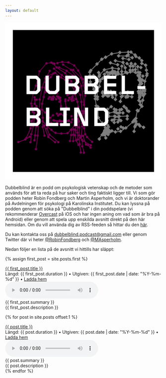 ```yaml
---
layout: default
---
```


<!-- This can be used to redirect the index page to another page.
	<html>
		<head>
			<meta http-equiv="refresh" content="0; url=./avsnitt/" />
		</head>
	</html>
-->

<img src="./images/Logo.jpg" class="logo">

Dubbelblind är en podd om psykologisk vetenskap och de metoder som används för att ta reda på hur saker och ting faktiskt ligger till. Vi som gör podden heter Robin Fondberg och Martin Asperholm, och vi är doktorander på Avdelningen för psykologi på Karolinska Institutet. Du kan lyssna på podden genom att söka på "Dubbelblind" i din poddspelare (vi rekommenderar [Overcast](https://overcast.fm) på iOS och har ingen aning om vad som är bra på Android) eller genom att spela upp enskilda avsnitt direkt på den här hemsidan. Om du vill använda dig av RSS-feeden så hittar du den [här](./podcast.xml).

Du kan kontakta oss på <a href="mailto:dubbelblind@gmail.com">dubbelblind.podcast@gmail.com</a> eller genom Twitter där vi heter [@RobinFondberg](https://twitter.com/RobinFondberg) och [@MAsperholm](https://twitter.com/MAsperholm).

Nedan följer en lista på de avsnitt vi hittills har släppt:

{% assign first_post = site.posts.first %}
<div class="avsnitt">
	<div class="avsnitt_titel"><a href="{{ first_post.url | prepend: site.baseurl }}" class="avsnitt_titel_länk">{{ first_post.title }}</a></div>
	<div class="avsnitt_info"> 
		Längd: {{ first_post.duration }} • Utgiven: <time datetime="{{ first_post.date | date_to_xmlschema }}" itemprop="datePublished">{{ first_post.date | date: "%Y-%m-%d" }}</time> • <a href="{{ site.baseurl }}{{ first_post.file }}" download="{{ first_post.title }}">Ladda hem</a>
	</div>
	<div class="avsnitt_uppspelare">
       		<audio controls>
        		<source src="{{ first_post.file }}" type="audio/mp3">
        	</audio>
    	</div>
	<div class="avsnitt_summering">{{ first_post.summary }} </div>
	<div class="avsnitt_beskrivning">{{ first_post.description }} </div>
</div>

{% for post in site.posts offset:1 %}
<div class="avsnitt">
	<div class="avsnitt_titel"><a href="{{ post.url | prepend: site.baseurl }}" class="avsnitt_titel_länk">{{ post.title }}</a></div>
	<div class="avsnitt_info"> 
		Längd: {{ post.duration }} • Utgiven: <time datetime="{{ post.date | date_to_xmlschema }}" itemprop="datePublished">{{ post.date | date: "%Y-%m-%d" }}</time> • <a href="{{ site.baseurl }}{{ post.file }}" download="{{ post.title }}">Ladda hem</a>
	</div>
	<div class="avsnitt_uppspelare">
       		<audio controls>
        		<source src="{{ post.file }}" type="audio/mp3">
        	</audio>
    	</div>
	<div class="avsnitt_summering">{{ post.summary }} </div>
	<div class="avsnitt_beskrivning">{{ post.description }} </div>
</div>
{% endfor %}
